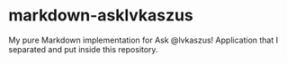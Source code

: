 # markdown-asklvkaszus
My pure Markdown implementation for Ask @lvkaszus! Application that I separated and put inside this repository.
